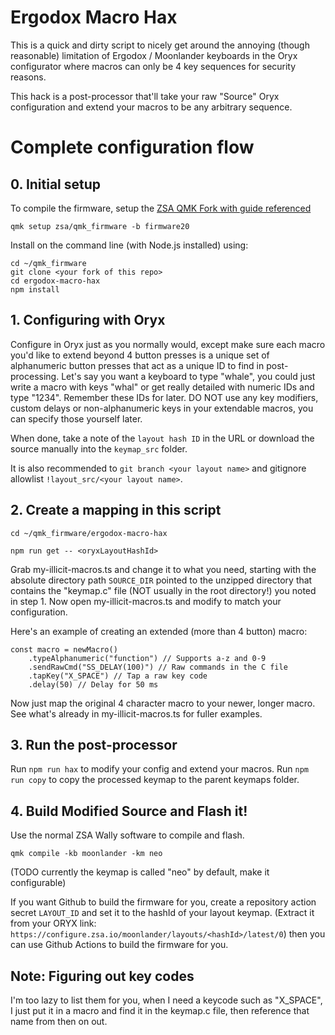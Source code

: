 # Ergodox Macro Hax

This is a quick and dirty script to nicely get around the annoying (though reasonable) limitation of Ergodox / Moonlander keyboards in the Oryx configurator where macros can only be 4 key sequences for security reasons.

This hack is a post-processor that'll take your raw "Source" Oryx configuration and extend your macros to be any arbitrary sequence.

# Complete configuration flow

## 0. Initial setup

To compile the firmware, setup the [ZSA QMK Fork with guide referenced](https://github.com/zsa/qmk_firmware)

`qmk setup zsa/qmk_firmware -b firmware20`

Install on the command line (with Node.js installed) using:
```
cd ~/qmk_firmware
git clone <your fork of this repo>
cd ergodox-macro-hax
npm install
```


## 1. Configuring with Oryx

Configure in Oryx just as you normally would, except make sure each macro you'd like to extend beyond 4 button presses is a unique set of alphanumeric button presses that act as a unique ID to find in post-processing.  Let's say you want a keyboard to type "whale", you could just write a macro with keys "whal" or get really detailed with numeric IDs and type "1234".  Remember these IDs for later.  DO NOT use any key modifiers, custom delays or non-alphanumeric keys in your extendable macros, you can specify those yourself later.

When done, take a note of the `layout hash ID` in the URL or download the source manually into the `keymap_src` folder.

It is also recommended to `git branch <your layout name>` and gitignore allowlist `!layout_src/<your layout name>`.

## 2. Create a mapping in this script


```
cd ~/qmk_firmware/ergodox-macro-hax

npm run get -- <oryxLayoutHashId>
```

Grab my-illicit-macros.ts and change it to what you need, starting with the absolute directory path `SOURCE_DIR` pointed to the unzipped directory that contains the "keymap.c" file (NOT usually in the root directory!) you noted in step 1.  Now open my-illicit-macros.ts and modify to match your configuration.

Here's an example of creating an extended (more than 4 button) macro:

```
const macro = newMacro()
    .typeAlphanumeric("function") // Supports a-z and 0-9
    .sendRawCmd("SS_DELAY(100)") // Raw commands in the C file
    .tapKey("X_SPACE") // Tap a raw key code
    .delay(50) // Delay for 50 ms
```

Now just map the original 4 character macro to your newer, longer macro.  See what's already in my-illicit-macros.ts for fuller examples.

## 3. Run the post-processor

Run `npm run hax` to modify your config and extend your macros.
Run `npm run copy` to copy the processed keymap to the parent keymaps folder.

## 4. Build Modified Source and Flash it!

Use the normal ZSA Wally software to compile and flash.

`qmk compile -kb moonlander -km neo`

(TODO currently the keymap is called "neo" by default, make it configurable)

If you want Github to build the firmware for you, create a repository action secret `LAYOUT_ID` and set it to the hashId of your layout keymap.
(Extract it from your ORYX link: `https://configure.zsa.io/moonlander/layouts/<hashId>/latest/0`) then you can use Github Actions to build the firmware for you.

## Note: Figuring out key codes

I'm too lazy to list them for you, when I need a keycode such as "X_SPACE", I just put it in a macro and find it in the keymap.c file, then reference that name from then on out.
